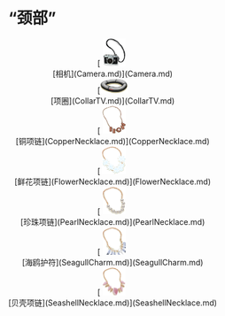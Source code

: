 # “颈部”  
<div style="display:inline-block"><div class="gamedatalist" style="text-align:center;;min-height:0px;"><div style="text-align:center;">[<div style="width:50px;display:inline-block;text-align:center"><img decoding="async" src="../wiki/Sprite/Camera.png" href="a.md" style="max-width:50px;max-height:50px;"></div><br>[相机](Camera.md)](Camera.md)</div></div><div class="gamedatalist" style="text-align:center;;min-height:0px;"><div style="text-align:center;">[<div style="width:50px;display:inline-block;text-align:center"><img decoding="async" src="../wiki/Sprite/Collar.png" href="a.md" style="max-width:50px;max-height:50px;"></div><br>[项圈](CollarTV.md)](CollarTV.md)</div></div><div class="gamedatalist" style="text-align:center;;min-height:0px;"><div style="text-align:center;">[<div style="width:50px;display:inline-block;text-align:center"><img decoding="async" src="../wiki/Sprite/CopperNecklace.png" href="a.md" style="max-width:50px;max-height:50px;"></div><br>[铜项链](CopperNecklace.md)](CopperNecklace.md)</div></div><div class="gamedatalist" style="text-align:center;;min-height:0px;"><div style="text-align:center;">[<div style="width:50px;display:inline-block;text-align:center"><img decoding="async" src="../wiki/Sprite/FlowerNecklace.png" href="a.md" style="max-width:50px;max-height:50px;"></div><br>[鲜花项链](FlowerNecklace.md)](FlowerNecklace.md)</div></div><div class="gamedatalist" style="text-align:center;;min-height:0px;"><div style="text-align:center;">[<div style="width:50px;display:inline-block;text-align:center"><img decoding="async" src="../wiki/Sprite/PearlNecklace.png" href="a.md" style="max-width:50px;max-height:50px;"></div><br>[珍珠项链](PearlNecklace.md)](PearlNecklace.md)</div></div><div class="gamedatalist" style="text-align:center;;min-height:0px;"><div style="text-align:center;">[<div style="width:50px;display:inline-block;text-align:center"><img decoding="async" src="../wiki/Sprite/SeagullCharm.png" href="a.md" style="max-width:50px;max-height:50px;"></div><br>[海鸥护符](SeagullCharm.md)](SeagullCharm.md)</div></div><div class="gamedatalist" style="text-align:center;;min-height:0px;"><div style="text-align:center;">[<div style="width:50px;display:inline-block;text-align:center"><img decoding="async" src="../wiki/Sprite/SeashellNecklace.png" href="a.md" style="max-width:50px;max-height:50px;"></div><br>[贝壳项链](SeashellNecklace.md)](SeashellNecklace.md)</div></div></div>  
  


<script>document.title="“颈部” - 卡牌生存百科 Card Survival Wiki";</script>